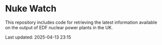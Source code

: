 # Nuke Watch

This repository includes code for retrieving the latest information available on the output of EDF nuclear power plants in the UK.

Last updated: 2025-04-13 23:15